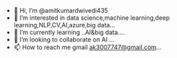 - 👋 Hi, I’m @amitkumardwivedi435
- 👀 I’m interested in data science,machine learning,deep learning,NLP,CV,AI,azure,big data...
- 🌱 I’m currently learning ..AI&big data....
- 💞️ I’m looking to collaborate on AI ...
- 📫 How to reach me gmail ak3007747@gmail.com...

<!---
amitkumardwivedi435/amitkumardwivedi435 is a ✨ special ✨ repository because its `README.md` (this file) appears on your GitHub profile.
You can click the Preview link to take a look at your changes.
--->
